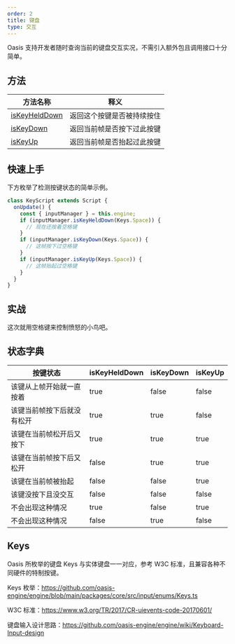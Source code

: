 ```yaml
---
order: 2
title: 键盘
type: 交互
---
```


Oasis 支持开发者随时查询当前的键盘交互实况，不需引入额外包且调用接口十分简单。

## 方法

| 方法名称                                               | 释义                     |
| ------------------------------------------------------ | ---------------------------- |
| [isKeyHeldDown](${api}core/InputManager#isKeyHeldDown) | 返回这个按键是否被持续按住 |
| [isKeyDown](${api}core/InputManager#isKeyDown)         | 返回当前帧是否按下过此按键   |
| [isKeyUp](${api}core/InputManager#isKeyUp)             | 返回当前帧是否抬起过此按键   |

## 快速上手

下方枚举了检测按键状态的简单示例。

```typescript
class KeyScript extends Script {
  onUpdate() {
    const { inputManager } = this.engine;
    if (inputManager.isKeyHeldDown(Keys.Space)) {
      // 现在还按着空格键
    }
    if (inputManager.isKeyDown(Keys.Space)) {
      // 这帧按下过空格键
    }
    if (inputManager.isKeyUp(Keys.Space)) {
      // 这帧抬起过空格键
    }
  }
}
```

## 实战

这次就用空格键来控制愤怒的小鸟吧。

<playground src="flappy-bird.ts"></playground>

## 状态字典

| 按键状态 | isKeyHeldDown | isKeyDown | isKeyUp |
| ------------------------------------------------------ |------------------------------------------------------|------------------------------------------------------|------------------------------------------------------|
| 该键从上帧开始就一直按着|true|false|false|
| 该键当前帧按下后就没有松开|true|true|false|
| 该键在当前帧松开后又按下|true|true|true| 
| 该键在当前帧按下后又松开|false|true|true|
| 该键在当前帧被抬起|false|false|true|
| 该键没按下且没交互|false|false|false| 
| 不会出现这种情况|true|false|true|
| 不会出现这种情况|false|true|false|

## Keys

Oasis 所枚举的键盘 Keys 与实体键盘一一对应，参考 W3C 标准，且兼容各种不同硬件的特制按键。

Keys 枚举：https://github.com/oasis-engine/engine/blob/main/packages/core/src/input/enums/Keys.ts

W3C 标准：https://www.w3.org/TR/2017/CR-uievents-code-20170601/

键盘输入设计思路：https://github.com/oasis-engine/engine/wiki/Keyboard-Input-design

